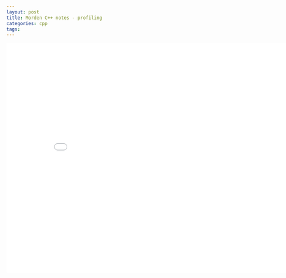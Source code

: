 ```yaml
---
layout: post
title: Morden C++ notes - profiling
categories: cpp
tags:
---
```


<center><embed src="/pdfs/posts/Morden cpp notes — profiling.pdf" width="850" height="600"></center>
